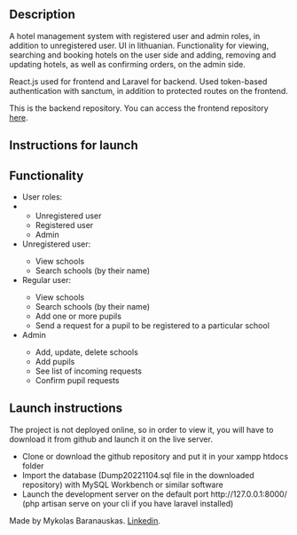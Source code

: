 <h2>Description</h2>

A hotel management system with registered user and admin roles, in addition to unregistered user. UI in lithuanian. Functionality for viewing, searching and booking hotels on the user side and adding, removing and updating hotels, as well as confirming orders, on the admin side.

React.js used for frontend and Laravel for backend. Used token-based authentication with sanctum, in addition to protected routes on the frontend.

This is the backend repository. You can access the frontend repository <a href = "https://github.com/mykolasbar/kelioniu_uzsakymo_platforma_fe/">here</a>.

<h2>Instructions for launch</h2>

<h2>Functionality</h2>

<ul>
    <li>User roles:<li>
        <ul>
            <li>Unregistered user</li>
            <li>Registered user</li>
            <li>Admin</li>
        </ul>
    <li>Unregistered user:</li>
        <ul>
            <li>View schools</li>
            <li>Search schools (by their name)</li>
        </ul>
    <li>Regular user:</li>
        <ul>
            <li>View schools</li>
            <li>Search schools (by their name)</li>
            <li>Add one or more pupils</li>
            <li>Send a request for a pupil to be registered to a particular school</li>
        </ul>
    <li>Admin</li>
        <ul>
            <li>Add, update, delete schools</li>
            <li>Add pupils</li>
            <li>See list of incoming requests</li>
            <li>Confirm pupil requests</li>
        </ul>
</ul>

<h2>Launch instructions</h2>

The project is not deployed online, so in order to view it, you will have to download it from github and launch it on the live server.

<ul>
    <li>Clone or download the github repository and put it in your xampp htdocs folder</li>
    <li>Import the database (Dump20221104.sql file in the downloaded repository) with MySQL Workbench or similar software</li>
    <li>Launch the development server on the default port http://127.0.0.1:8000/ (php artisan serve on your cli if you have laravel installed)</li>
</ul>

Made by Mykolas Baranauskas. <a href = "https://www.linkedin.com/in/mykolas-baranauskas-b3809b110/" target = "_blank">Linkedin</a>.
